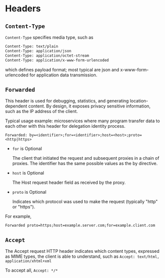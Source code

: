 # Headers

## `Content-Type`

`Content-Type` specifies media type, such as
```bash
Content-Type: text/plain
Content-Type: application/json
Content-Type: application/octet-stream
Content-Type: application/x-www-form-urlencoded
```
which defines payload format; most typical are json and x-www-form-urlencoded for application data transmission.

## `Forwarded`

This header is used for debugging, statistics, and generating location-dependent content. By design, it exposes privacy sensitive information, such as the IP address of the client. 

Typical usage example: microservices where many program transfer data to each other with this header for delegation identity process.

```
Forwarded: by=<identifier>;for=<identifier>;host=<host>;proto=<http|https>
```

* `for` is Optional

    The client that initiated the request and subsequent proxies in a chain of proxies. The identifier has the same possible values as the by directive.

* `host` is Optional

    The Host request header field as received by the proxy.

* `proto` is Optional

    Indicates which protocol was used to make the request (typically "http" or "https").

For example,
```
Forwarded proto=https;host=example.server.com;for=example.client.com
```

## `Accept`

The Accept request HTTP header indicates which content types, expressed as MIME types, the client is able to understand, such as `Accept: text/html, application/xhtml+xml`

To accept all, `Accept: */*`